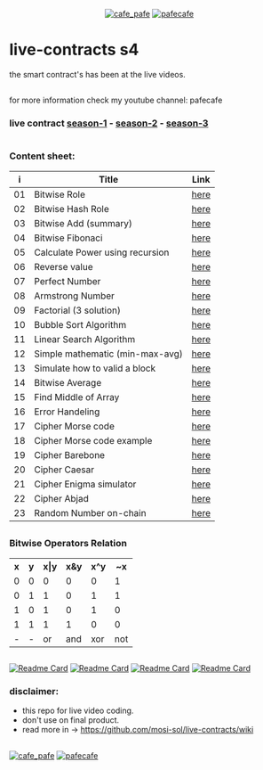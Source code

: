 <p align="center"> 
  <a href="https://twitter.com/cafe_pafe" target="blank"><img src="https://img.shields.io/twitter/follow/cafe_pafe?logo=twitter&style=plastic&labelColor=334455" alt="cafe_pafe" /></a> 
<a href="https://youtube.com/pafecafe" target="blank"><img src="https://img.shields.io/badge/youtube-watch-red/follow/cafe_pafe?logo=youtube&style=plastic&logoColor=red&labelColor=334455" alt="pafecafe" /></a> 
</p>

# live-contracts s4
the smart contract's has been at the live videos.
##
for more information check my youtube channel: pafecafe


### **live contract** [season-1](https://github.com/mosi-sol/live-contracts) - [season-2](https://github.com/mosi-sol/live-contracts-s2) - [season-3](https://github.com/mosi-sol/live-contract-s3)

#
### Content sheet:

| i | Title | Link |
| --- | --- | --- |
| 01 | Bitwise Role | [here](https://github.com/mosi-sol/live-contracts-s4/tree/main/01-%20Bitwise%20Role) |
| 02 | Bitwise Hash Role | [here](https://github.com/mosi-sol/live-contracts-s4/tree/main/02-%20Bitwise%20Hash%20Role) |
| 03 | Bitwise Add (summary) | [here](https://github.com/mosi-sol/live-contracts-s4/tree/main/03-%20Bitwise%20Add) |
| 04 | Bitwise Fibonaci | [here](https://github.com/mosi-sol/live-contracts-s4/tree/main/04-%20Bitwise%20Fibonaci) |
| 05 | Calculate Power using recursion | [here](https://github.com/mosi-sol/live-contracts-s4/tree/main/05-%20Calculate%20Power) |
| 06 | Reverse value | [here](https://github.com/mosi-sol/live-contracts-s4/tree/main/06-%20Reverse%20value) |
| 07 | Perfect Number | [here](https://github.com/mosi-sol/live-contracts-s4/tree/main/07-%20Perfect%20Number) |
| 08 | Armstrong Number | [here](https://github.com/mosi-sol/live-contracts-s4/tree/main/08-%20Armstrong%20Number) |
| 09 | Factorial (3 solution) | [here](https://github.com/mosi-sol/live-contracts-s4/tree/main/09-%20Factorial) |
| 10 | Bubble Sort Algorithm | [here](https://github.com/mosi-sol/live-contracts-s4/tree/main/10-%20Bubble%20Sort) |
| 11 | Linear Search Algorithm | [here](https://github.com/mosi-sol/live-contracts-s4/tree/main/11-%20Linear%20Search) |
| 12 | Simple mathematic (min-max-avg) | [here](https://github.com/mosi-sol/live-contracts-s4/tree/main/12-%20Min_Max_Average) |
| 13 | Simulate how to valid a block | [here](https://github.com/mosi-sol/live-contracts-s4/tree/main/13-%20How%20to%20Check%20Validator) |
| 14 | Bitwise Average | [here](https://github.com/mosi-sol/live-contracts-s4/tree/main/14-%20Bitwise%20Average) |
| 15 | Find Middle of Array | [here](https://github.com/mosi-sol/live-contracts-s4/tree/main/15-%20Find%20Middle%20of%20Array) |
| 16 | Error Handeling | [here](https://github.com/mosi-sol/live-contracts-s4/tree/main/16-%20Error%20Debuging) |
| 17 | Cipher Morse code | [here](https://github.com/mosi-sol/live-contracts-s4/tree/main/17-%20Cipher%20Morse%20code%201) |
| 18 | Cipher Morse code example | [here](https://github.com/mosi-sol/live-contracts-s4/tree/main/18-%20Cipher%20Morse%20Code%202) |
| 19 | Cipher Barebone | [here](https://github.com/mosi-sol/live-contracts-s4/tree/main/19-%20Cipher%20Barbone) |
| 20 | Cipher Caesar | [here](https://github.com/mosi-sol/live-contracts-s4/tree/main/20-%20Caesar%20Cipher) |
| 21 | Cipher Enigma simulator | [here](https://github.com/mosi-sol/live-contracts-s4/tree/main/21-%20Enigma%20simulator) |
| 22 | Cipher Abjad | [here](https://github.com/mosi-sol/live-contracts-s4/tree/main/22-%20Abjad%20Cipher) |
| 23 | Random Number on-chain | [here](https://github.com/mosi-sol/live-contracts-s4/tree/main/23-%20Random%20Number) |

##

### Bitwise Operators Relation

<table>
  <tr>
    <th>x</th>
    <th>y</th>
    <th>x|y</th>
    <th>x&y</th>
    <th>x^y</th>
    <th>~x</th>
  </tr>
  <tr>
    <td>0</td>
    <td>0</td>
    <td>0</td>
    <td>0</td>
    <td>0</td>
    <td>1</td>
  </tr>
  <tr>
    <td>0</td>
    <td>1</td>
    <td>1</td>
    <td>0</td>
    <td>1</td>
    <td>1</td>
  </tr>
  <tr>
    <td>1</td>
    <td>0</td>
    <td>1</td>
    <td>0</td>
    <td>1</td>
    <td>0</td>
  </tr>
  <tr>
    <td>1</td>
    <td>1</td>
    <td>1</td>
    <td>1</td>
    <td>0</td>
    <td>0</td>
  </tr>
  <tr>
    <td>-</td>
    <td>-</td>
    <td>or</td>
    <td>and</td>
    <td>xor</td>
    <td>not</td>
  </tr>
</table>

##

[![Readme Card](https://github-readme-stats.vercel.app/api/pin/?username=mosi-sol&repo=live-contracts)](https://github.com/mosi-sol/live-contracts)
[![Readme Card](https://github-readme-stats.vercel.app/api/pin/?username=mosi-sol&repo=live-contracts-s2)](https://github.com/mosi-sol/live-contracts-s2)
[![Readme Card](https://github-readme-stats.vercel.app/api/pin/?username=mosi-sol&repo=live-contract-s3)](https://github.com/mosi-sol/live-contract-s3)
[![Readme Card](https://github-readme-stats.vercel.app/api/pin/?username=mosi-sol&repo=live-contracts-s4)](https://github.com/mosi-sol/live-contracts-s4)

### disclaimer:

- this repo for live video coding.
- don't use on final product.
- read more in -> https://github.com/mosi-sol/live-contracts/wiki

##
<div>
<span align="left"> 
<a href="https://github.com/mosi-sol/live-contract-s4" target="blank">
  <img src="https://img.shields.io/badge/License-MIT-blue?style=flat" alt="cafe_pafe" /></a>  
</span>
<span align="center"> 
<a href="https://img.shields.io/twitter/url?url=https%3A%2F%2Fgithub.com%2Fmosi-sol%2Flive-contract-s4" target="blank"><img src="https://img.shields.io/twitter/url?url=https%3A%2F%2Fgithub.com%2Fmosi-sol%2Flive-contract-s4" alt="pafecafe" /></a> 
</span>
</div>
